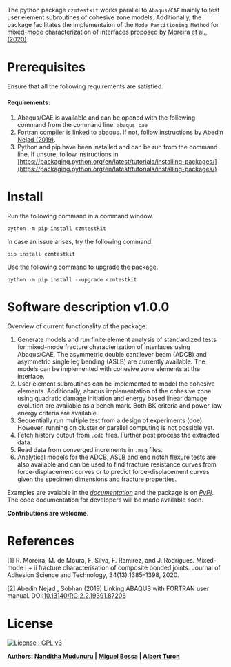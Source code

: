 The python package ``czmtestkit`` works parallel to ``Abaqus/CAE`` mainly to test user element subroutines of cohesive zone models.
Additionally, the package facilitates the implementaion of the ``Mode Partitioning Method`` for mixed-mode characterization of interfaces proposed by [Moreira et al., (2020)](#1).

# Prerequisites

Ensure that all the following requirements are satisfied.

#### Requirements:
1. Abaqus/CAE is available and can be opened with the following command from the command line.
    ``` abaqus cae ```
2. Fortran compiler is linked to abaqus. If not, follow instructions by [Abedin Nejad (2019)](#2).
3. Python and pip have been installed and can be run from the command line. If unsure, follow instructions in [https://packaging.python.org/en/latest/tutorials/installing-packages/](https://packaging.python.org/en/latest/tutorials/installing-packages/) 


# Install

Run the following command in a command window.

``` python -m pip install czmtestkit ```

In case an issue arises, try the following command.

``` pip install czmtestkit ```

Use the following command to upgrade the package.

``` python -m pip install --upgrade czmtestkit ```


# Software description v1.0.0

Overview of current functionality of the package:

1) Generate models and run finite element analysis of standardized tests for mixed-mode fracture characterization of interfaces using Abaqus/CAE. The asymmetric double cantilever beam (ADCB) and asymmetric single leg bending (ASLB) are currently available. The models can be implemented with cohesive zone elements at the interface. 
1) User element subroutines can be implemented to model the cohesive elements. Additionally, abaqus implementation of the cohesive zone using quadratic damage initiation and energy based linear damage evolution are available as a bench mark. Both BK criteria and power-law energy criteria are available.
1) Sequentially run multiple test from a design of experiments (doe). However, running on cluster or parallel computing is not possible yet.
1) Fetch history output from `.odb` files. Further post process the extracted data. 
1) Read data from converged increments in `.msg` files.
1) Analytical models for the ADCB, ASLB and end notch flexure tests are also available and can be used to find fracture resistance curves from force-displacement curves or to predict force-displacement curves given the specimen dimensions and fracture properties.

Examples are avaiable in the *[documentation](https://czmtestkit.readthedocs.io/en/latest/)* and the package is on *[PyPI](https://pypi.org/project/czmtestkit/)*. 
The code documentation for developers will be made available soon.


**Contributions are welcome.**


# References
<a id="1">[1]</a> R. Moreira, M. de Moura, F. Silva, F. Ramírez, and J. Rodrigues. Mixed-mode i + ii fracture characterisation of composite bonded joints. Journal of Adhesion Science and Technology, 34(13):1385–1398, 2020.

<a id="2">[2]</a> Abedin Nejad , Sobhan (2019) Linking ABAQUS with FORTRAN user manual. DOI:[10.13140/RG.2.2.19391.87206](http://dx.doi.org/10.13140/RG.2.2.19391.87206)

# License
[![License : GPL v3](https://img.shields.io/badge/License-GPLv3-blue.svg)](https://www.gnu.org/licenses/gpl-3.0) 

**Authors: [Nanditha Mudunuru](https://in.linkedin.com/in/nanditha-mudunuru-952296104)  |  [Miguel Bessa](https://scholar.google.com/citations?user=jzDs_6sAAAAJ&hl=en)  |  [Albert Turon](https://scholar.google.com/citations?user=0ylSC9wAAAAJ&hl=en)**